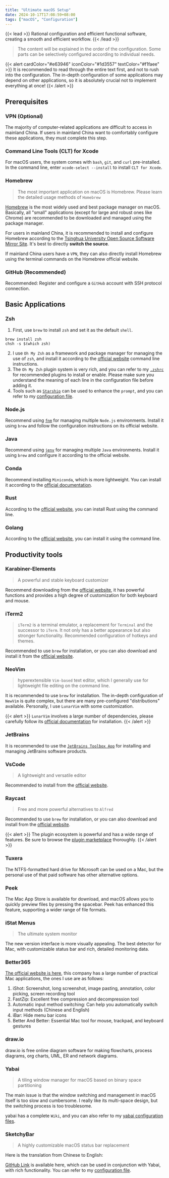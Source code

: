 ```yaml
---
title: "Ultimate macOS Setup"
date: 2024-10-17T17:08:59+08:00
tags: ["macOS", "Configuration"]
---
```


{{< lead >}}
Rational configuration and efficient functional software, creating a smooth and efficient workflow.
{{< /lead >}}

> The content will be explained in the order of the configuration. Some parts can be selectively configured according to individual needs.

{{< alert cardColor="#e63946" iconColor="#1d3557" textColor="#f1faee" >}} It is recommended to read through the entire text first, and not to rush into the configuration. The in-depth configuration of some applications may depend on other applications, so it is absolutely crucial not to implement everything at once! {{< /alert >}}

## Prerequisites

### VPN (Optional)

The majority of computer-related applications are difficult to access in mainland China. If users in mainland China want to comfortably configure these applications, they must complete this step.

### Command Line Tools (CLT) for Xcode

For macOS users, the system comes with `bash`, `git`, and `curl` pre-installed. In the command line, enter `xcode-select --install` to install `CLT for Xcode`.

### Homebrew

> The most important application on macOS is Homebrew. Please learn the detailed usage methods of `Homebrew`

[Homebrew](https://brew.sh/) is the most widely used and best package manager on macOS. Basically, all "small" applications (except for large and robust ones like Chrome) are recommended to be downloaded and managed using the package manager.

For users in mainland China, it is recommended to install and configure Homebrew according to the [Tsinghua University Open Source Software Mirror Site](https://mirrors.tuna.tsinghua.edu.cn/help/homebrew/). It's best to directly **switch the source**.

If mainland China users have a `VPN`, they can also directly install Homebrew using the terminal commands on the Homebrew official website.

### GitHub (Recommended)

Recommended: Register and configure a `GitHub` account with SSH protocol connection.

## Basic Applications

### Zsh

1. First, use `brew` to install `zsh` and set it as the default `shell`.
```shell
brew install zsh
chsh -s $(which zsh)
```
2. I use `Oh My Zsh` as a framework and package manager for managing the use of `zsh`, and install it according to the [official website](https://ohmyz.sh/#install) command line instructions.
3. The `Oh My Zsh` plugin system is very rich, and you can refer to my [`.zshrc`](https://github.com/hza2002/dotfiles/blob/main/zsh/.zshrc) for recommended plugins to install or enable. Please make sure you understand the meaning of each line in the configuration file before adding it.
4. Tools such as [`Starship`](https://starship.rs/) can be used to enhance the `prompt`, and you can refer to my [configuration file](https://github.com/hza2002/dotfiles/blob/main/zsh/.config/starship.toml).

### Node.js

Recommend using [`fnm`](https://github.com/Schniz/fnm) for managing multiple `Node.js` environments. Install it using `brew` and follow the configuration instructions on its official website.

### Java

Recommend using [`jenv`](https://github.com/jenv/jenv) for managing multiple `Java` environments. Install it using `brew` and configure it according to the official website.

### Conda

Recommend installing `Miniconda`, which is more lightweight. You can install it according to the [official documentation](https://docs.anaconda.com/miniconda/).

### Rust

According to the [official website](https://www.rust-lang.org/learn/get-started), you can install Rust using the command line.

### Golang

According to the [official website](https://go.dev/dl/), you can install it using the command line.

## Productivity tools

### Karabiner-Elements

> A powerful and stable keyboard customizer

Recommend downloading from the [official website](https://karabiner-elements.pqrs.org/), it has powerful functions and provides a high degree of customization for both keyboard and mouse.

### iTerm2

> `iTerm2` is a terminal emulator, a replacement for `Terminal` and the successor to `iTerm`. It not only has a better appearance but also stronger functionality. Recommended configuration of hotkeys and themes.

Recommended to use `brew` for installation, or you can also download and install it from the [official website](https://iterm2.com/).

### NeoVim

> hyperextensible `Vim-based` text editor, which I generally use for lightweight file editing on the command line.

It is recommended to use `brew` for installation. The in-depth configuration of `NewVim` is quite complex, but there are many pre-configured "distributions" available. Personally, I use `LunarVim` with some customization.

{{< alert >}}
`LunarVim` involves a large number of dependencies, please carefully follow its [official documentation](https://www.lunarvim.org/) for installation.
{{< /alert >}}

### JetBrains

It is recommended to use the [`JetBrains Toolbox App`](https://www.jetbrains.com/toolbox-app/) for installing and managing JetBrains software products.

### VsCode

> A lightweight and versatile editor

Recommended to install from the [official website](https://code.visualstudio.com/).

### Raycast

> Free and more powerful alternatives to `Alfred`

Recommended to use `brew` for installation, or you can also download and install from the [official website](https://www.raycast.com/).

{{< alert >}}
The plugin ecosystem is powerful and has a wide range of features. Be sure to browse the [plugin marketplace](https://www.raycast.com/store) thoroughly.
{{< /alert >}}

### Tuxera

The NTFS-formatted hard drive for Microsoft can be used on a Mac, but the personal use of that paid software has other alternative options.

### Peek

The Mac App Store is available for download, and macOS allows you to quickly preview files by pressing the spacebar. Peek has enhanced this feature, supporting a wider range of file formats.

### iStat Menus

> The ultimate system monitor

The new version interface is more visually appealing. The best detector for Mac, with customizable status bar and rich, detailed monitoring data.

### Better365

[The official website is here](https://www.better365.cn/), this company has a large number of practical Mac applications, the ones I use are as follows:
1. iShot: Screenshot, long screenshot, image pasting, annotation, color picking, screen recording tool
2. FastZip: Excellent free compression and decompression tool
3. Automatic input method switching: Can help you automatically switch input methods (Chinese and English)
4. iBar: Hide menu bar icons
5. Better And Better: Essential Mac tool for mouse, trackpad, and keyboard gestures

### draw.io

draw.io is free online diagram software for making flowcharts, process diagrams, org charts, UML, ER and network diagrams.

### Yabai

> A tiling window manager for macOS based on binary space partitioning

The main issue is that the window switching and management in macOS itself is too slow and cumbersome. I really like its multi-space design, but the switching process is too troublesome.

yabai has a complete `Wiki`, and you can also refer to my [yabai configuration files](https://github.com/hza2002/dotfiles/tree/main/yabai/.config).

### SketchyBar

> A highly customizable macOS status bar replacement

Here is the translation from Chinese to English:

[GitHub Link](https://github.com/FelixKratz/SketchyBar) is available here, which can be used in conjunction with Yabai, with rich functionality. You can refer to my [configuration file](https://github.com/hza2002/dotfiles/tree/main/sketchybar/.config/sketchybar).